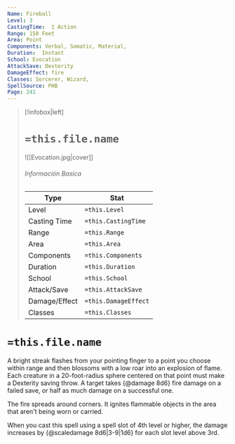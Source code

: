 ```yaml
---
Name: Fireball
Level: 3
CastingTime:  1 Action 
Range: 150 Feet
Area: Point
Components: Verbal, Somatic, Material, 
Duration:  Instant  
School: Evocation
AttackSave: Dexterity
DamageEffect: fire
Classes: Sorcerer, Wizard, 
SpellSource: PHB
Page: 241
---
```


>[!infobox|left]
># `=this.file.name`
>![[Evocation.jpg|cover]]
> ###### Información Basica
> Type |  Stat |
> ---|---|
> Level | `=this.Level` |
> Casting Time | `=this.CastingTime` |
> Range | `=this.Range` |
> Area | `=this.Area` |
> Components | `=this.Components` |
> Duration | `=this.Duration` |
> School | `=this.School` |
> Attack/Save | `=this.AttackSave` |
> Damage/Effect | `=this.DamageEffect` |
> Classes | `=this.Classes` |

# `=this.file.name`
A bright streak flashes from your pointing finger to a point you choose within range and then blossoms with a low roar into an explosion of flame. Each creature in a 20-foot-radius sphere centered on that point must make a Dexterity saving throw. A target takes {@damage 8d6} fire damage on a failed save, or half as much damage on a successful one.

The fire spreads around corners. It ignites flammable objects in the area that aren&#x27;t being worn or carried.



 


 


When you cast this spell using a spell slot of 4th level or higher, the damage increases by {@scaledamage 8d6|3-9|1d6} for each slot level above 3rd. 